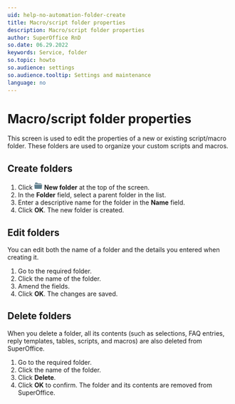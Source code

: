 ```yaml
---
uid: help-no-automation-folder-create
title: Macro/script folder properties
description: Macro/script folder properties
author: SuperOffice RnD
so.date: 06.29.2022
keywords: Service, folder
so.topic: howto
so.audience: settings
so.audience.tooltip: Settings and maintenance
language: no
---
```


# Macro/script folder properties

This screen is used to edit the properties of a new or existing script/macro folder. These folders are used to organize your custom scripts and macros.

## Create folders

1. Click ![icon][img1] **New folder** at the top of the screen.
2. In the **Folder** field, select a parent folder in the list.
3. Enter a descriptive name for the folder in the **Name** field.
4. Click **OK**. The new folder is created.

## Edit folders

You can edit both the name of a folder and the details you entered when creating it.

1. Go to the required folder.
2. Click the name of the folder.
3. Amend the fields.
4. Click **OK**. The changes are saved.

## Delete folders

When you delete a folder, all its contents (such as selections, FAQ entries, reply templates, tables, scripts, and macros) are also deleted from SuperOffice.

1. Go to the required folder.
2. Click the name of the folder.
3. Click **Delete**.
4. Click **OK** to confirm. The folder and its contents are removed from SuperOffice.

<!-- Referenced links -->

<!-- Referenced images -->
[img1]: ../../../../../common/icons/folder.png

